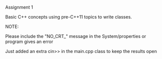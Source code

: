 Assignment 1

Basic C++ concepts using pre-C++11 topics to write classes.

NOTE:

Please include the "NO_CRT_" message in the System/properties or program gives an error

Just added an extra cin>> in the main.cpp class to keep the results open
